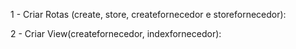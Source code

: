 1 - Criar Rotas (create, store, createfornecedor e storefornecedor):

2 - Criar View(createfornecedor, indexfornecedor):

